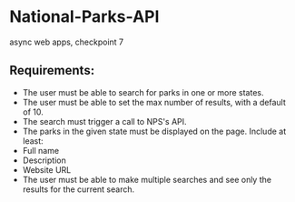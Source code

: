 # National-Parks-API
async web apps, checkpoint 7

## Requirements:
* The user must be able to search for parks in one or more states.
* The user must be able to set the max number of results, with a default of 10.
* The search must trigger a call to NPS's API.
* The parks in the given state must be displayed on the page. Include at least:
 * Full name
 * Description
 * Website URL
* The user must be able to make multiple searches and see only the results for the current search.


